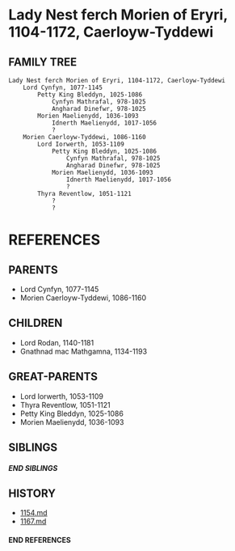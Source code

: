 # Lady Nest ferch Morien of Eryri, 1104-1172, Caerloyw-Tyddewi

## FAMILY TREE
```
Lady Nest ferch Morien of Eryri, 1104-1172, Caerloyw-Tyddewi
    Lord Cynfyn, 1077-1145
        Petty King Bleddyn, 1025-1086
            Cynfyn Mathrafal, 978-1025
            Angharad Dinefwr, 978-1025
        Morien Maelienydd, 1036-1093
            Idnerth Maelienydd, 1017-1056
            ?
    Morien Caerloyw-Tyddewi, 1086-1160
        Lord Iorwerth, 1053-1109
            Petty King Bleddyn, 1025-1086
                Cynfyn Mathrafal, 978-1025
                Angharad Dinefwr, 978-1025
            Morien Maelienydd, 1036-1093
                Idnerth Maelienydd, 1017-1056
                ?
        Thyra Reventlow, 1051-1121
            ?
            ?
```


# REFERENCES

## PARENTS 
* Lord Cynfyn, 1077-1145
* Morien Caerloyw-Tyddewi, 1086-1160

## CHILDREN 
* Lord Rodan, 1140-1181
* Gnathnad mac Mathgamna, 1134-1193


## GREAT-PARENTS 
* Lord Iorwerth, 1053-1109
* Thyra Reventlow, 1051-1121
* Petty King Bleddyn, 1025-1086
* Morien Maelienydd, 1036-1093

## SIBLINGS

##### END SIBLINGS  
## HISTORY
* [1154.md](../h/1154.md)
* [1167.md](../h/1167.md)

#### END REFERENCES
